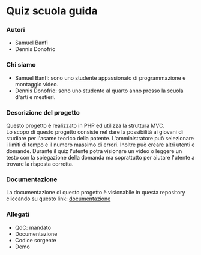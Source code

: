 # Quiz scuola guida

### Autori
- Samuel Banfi
- Dennis Donofrio

### Chi siamo
- Samuel Banfi: sono uno studente appassionato di programmazione e montaggio video.
- Dennis Donofrio: sono uno studente al quarto anno presso la scuola d'arti e mestieri.

### Descrizione del progetto
Questo progetto è realizzato in PHP ed utilizza la struttura MVC.<br>
Lo scopo di questo progetto consiste nel dare la possibilità ai giovani
di studiare per l'asame teorico della patente. L'amministratore può selezionare
i limiti di tempo e il numero massimo di errori. Inoltre può creare altri
utenti e domande. Durante il quiz l'utente potrà visionare un video o leggere
un testo con la spiegazione della domanda ma soprattutto per aiutare l'utente
a trovare la risposta corretta.

### Documentazione
La documentazione di questo progetto è visionabile in questa repository cliccando su questo link: [documentazione](documents/documentazione.md)

### Allegati
- QdC: mandato
- Documentazione
- Codice sorgente
- Demo
